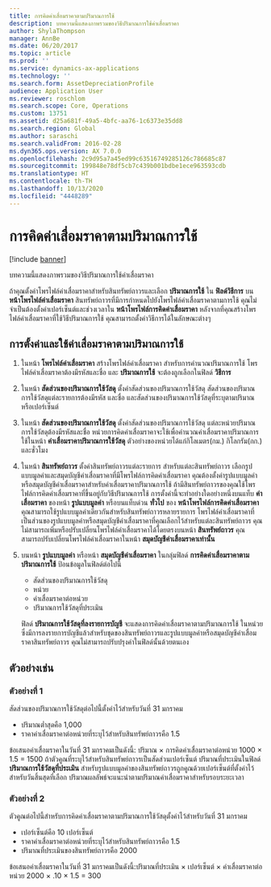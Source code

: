 ```yaml
---
title: การคิดค่าเสื่อมราคาตามปริมาณการใช้
description: บทความนี้แสดงภาพรวมของวิธีปริมาณการใช้ค่าเสื่อมราคา
author: ShylaThompson
manager: AnnBe
ms.date: 06/20/2017
ms.topic: article
ms.prod: ''
ms.service: dynamics-ax-applications
ms.technology: ''
ms.search.form: AssetDepreciationProfile
audience: Application User
ms.reviewer: roschlom
ms.search.scope: Core, Operations
ms.custom: 13751
ms.assetid: d25a681f-49a5-4bfc-aa76-1c6373e35dd8
ms.search.region: Global
ms.author: saraschi
ms.search.validFrom: 2016-02-28
ms.dyn365.ops.version: AX 7.0.0
ms.openlocfilehash: 2c9d95a7a45ed99c63516749285126c786685c87
ms.sourcegitcommit: 199848e78df5cb7c439b001bdbe1ece963593cdb
ms.translationtype: HT
ms.contentlocale: th-TH
ms.lasthandoff: 10/13/2020
ms.locfileid: "4448289"
---
```

# <a name="consumption-depreciation"></a>การคิดค่าเสื่อมราคาตามปริมาณการใช้

[!include [banner](../includes/banner.md)]

บทความนี้แสดงภาพรวมของวิธีปริมาณการใช้ค่าเสื่อมราคา

ถ้าคุณตั้งค่าโพรไฟล์ค่าเสื่อมราคาสำหรับสินทรัพย์ถาวรและเลือก **ปริมาณการใช้** ใน **ฟิลด์วิธีการ** บน **หน้าโพรไฟล์ค่าเสื่อมราคา** สินทรัพย์ถาวรที่มีการกำหนดไปยังโพรไฟล์ค่าเสื่อมราคาตามการใช้ คุณไม่จำเป็นต้องตั้งค่าเปอร์เซ็นต์และช่วงเวลาใน **หน้าโพรไฟล์การคิดค่าเสื่อมราคา** หลังจากที่คุณสร้างโพรไฟล์ค่าเสื่อมราคาที่ใช้วิธีปริมาณการใช้ คุณสามารถตั้งค่าวิธีการได้ในลักษณะต่างๆ

## <a name="set-up-and-use-consumption-depreciation"></a>การตั้งค่าและใช้ค่าเสื่อมราคาตามปริมาณการใช้
1.  ในหน้า **โพรไฟล์ค่าเสื่อมราคา** สร้างโพรไฟล์ค่าเสื่อมราคา สำหรับการคำนวณปริมาณการใช้ โพรไฟล์ค่าเสื่อมราคาต้องมีรหัสและชื่อ และ **ปริมาณการใช้** จะต้องถูกเลือกในฟิลด์ **วิธีการ**
2.  ในหน้า **สัดส่วนของปริมาณการใช้วัสดุ** ตั้งค่าสัดส่วนของปริมาณการใช้วัสดุ สัดส่วนของปริมาณการใช้วัสดุแต่ละรายการต้องมีรหัส และชื่อ และสัดส่วนของปริมาณการใช้วัสดุที่ระบุตามปริมาณหรือเปอร์เซ็นต์
3.  ในหน้า **สัดส่วนของปริมาณการใช้วัสดุ** ตั้งค่าสัดส่วนของปริมาณการใช้วัสดุ แต่ละหน่วยปริมาณการใช้วัสดุต้องมีรหัสและชื่อ หน่วยการคิดค่าเสื่อมราคาจะใช้เพื่อคำนวณค่าเสื่อมราคาปริมาณการใช้ในหน้า **ค่าเสื่อมราคาปริมาณการใช้วัสดุ** ตัวอย่างของหน่วยได้แก่กิโลเมตร(กม.) กิโลกรัม(กก.) และชั่วโมง
4.  ในหน้า **สินทรัพย์ถาวร** ตั้งค่าสินทรัพย์ถาวรแต่ละรายการ สำหรับแต่ละสินทรัพย์ถาวร เลือกรูปแบบมูลค่าและสมุดบัญชีค่าเสื่อมราคาที่มีโพรไฟล์การคิดค่าเสื่อมราคา คุณต้องตั้งค่ารูปแบบมูลค่าหรือสมุดบัญชีค่าเสื่อมราคาสำหรับค่าเสื่อมราคาปริมาณการใช้ ถ้ามีสินทรัพย์ถาวรของคุณใช้โพรไฟล์การคิดค่าเสื่อมราคาที่ขึ้นอยู่กับวิธีปริมาณการใช้ การตั้งค่านี้จะทำอย่างใดอย่างหนึ่งบนแท็บ **ค่าเสื่อมราคา** ของหน้า **รูปแบบมูลค่า** หรือบนแท็บด่วน **ทั่วไป** ของ **หน้าโพรไฟล์การคิดค่าเสื่อมราคา** คุณสามารถใช้รูปแบบมูลค่าเดียวกันสำหรับสินทรัพย์ถาวรหลายรายการ โพรไฟล์ค่าเสื่อมราคาที่เป็นส่วนของรูปแบบมูลค่าหรือสมุดบัญชีค่าเสื่อมราคาที่คุณเลือกไว้สำหรับแต่ละสินทรัพย์ถาวร คุณไม่สามารถเพิ่มหรือปรับเปลี่ยนโพรไฟล์ค่าเสื่อมราคาได้โดยตรงบนหน้า **สินทรัพย์ถาวร** คุณสามารถปรับเปลี่ยนโพรไฟล์ค่าเสื่อมราคาในหน้า **สมุดบัญชีค่าเสื่อมราคาเท่านั้น**
5.  บนหน้า **รูปแบบมูลค่า** หรือหน้า **สมุดบัญชีค่าเสื่อมราคา** ในกลุ่มฟิลด์ **การคิดค่าเสื่อมราคาตามปริมาณการใช้**  ป้อนข้อมูลในฟิลด์ต่อไปนี้
    -   สัดส่วนของปริมาณการใช้วัสดุ
    -   หน่วย
    -   ค่าเสื่อมราคาต่อหน่วย
    -   ปริมาณการใช้วัสดุที่ประเมิน

    ฟิลด์ **ปริมาณการใช้วัสดุที่ลงรายการบัญชี** จะแสดงการคิดค่าเสื่อมราคาตามปริมาณการใช้ ในหน่วย ซึ่งมีการลงรายการบัญชีแล้วสำหรับชุดของสินทรัพย์ถาวรและรูปแบบมูลค่าหรือสมุดบัญชีค่าเสื่อมราคาสินทรัพย์ถาวร คุณไม่สามารถปรับปรุงค่าในฟิลด์นั้นด้วยตนเอง

## <a name="examples"></a>ตัวอย่างเช่น
### <a name="example-1"></a>ตัวอย่างที่ 1

สัดส่วนของปริมาณการใช้วัสดุต่อไปนี้ตั้งค่าไว้สำหรับวันที่ 31 มกราคม

-   ปริมาณต่ำสุดคือ 1,000
-   ราคาค่าเสื่อมราคาต่อหน่วยที่ระบุไว้สำหรับสินทรัพย์ถาวรคือ 1.5

ข้อเสนอค่าเสื่อมราคาในวันที่ 31 มกราคมเป็นดังนี้: ปริมาณ × การคิดค่าเสื่อมราคาต่อหน่วย 1000 × 1.5 = 1500 ถ้าตัวคูณที่ระบุไว้สำหรับสินทรัพย์ถาวรเป็นสัดส่วนเปอร์เซ็นต์ ปริมาณที่ประเมินในฟิลด์ **ปริมาณการใช้วัสดุที่ประเมิน** สำหรับรูปแบบมูลค่าของสินทรัพย์ถาวรถูกคูณด้วยเปอร์เซ็นต์ที่ตั้งค่าไว้สำหรับวันสิ้นสุดที่เลือก ปริมาณผลลัพธ์จะแนะนำตามปริมาณค่าเสื่อมราคาสำหรับรอบระยะเวลา

### <a name="example-2"></a>ตัวอย่างที่ 2

ตัวคูณต่อไปนี้สำหรับการคิดค่าเสื่อมราคาตามปริมาณการใช้วัสดุตั้งค่าไว้สำหรับวันที่ 31 มกราคม

-   เปอร์เซ็นต์คือ 10 เปอร์เซ็นต์
-   ราคาค่าเสื่อมราคาต่อหน่วยที่ระบุไว้สำหรับสินทรัพย์ถาวรคือ 1.5
-   ปริมาณที่ประเมินของสินทรัพย์ถาวรคือ 2000

ข้อเสนอค่าเสื่อมราคาในวันที่ 31 มกราคมเป็นดังนี้:ปริมาณที่ประเมิน × เปอร์เซ็นต์ × ค่าเสื่อมราคาต่อหน่วย 2000 × .10 × 1.5 = 300



